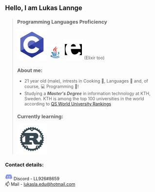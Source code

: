 
## Hello, I am Lukas Lannge
> ### Programming Languages Proficiency
> ![C#](/assets/images/icons8-c-programming.svg "C Programming icon by Icons8")
> ![Jave](/assets/images/icons8-java.gif "Java icon by Icons8")
> ![Elixir/Erlang](assets/images/icons8-erlang.svg "Erlang icon by Icons8") (Elixir too)
>
> ### About me:
> - 21 year old (male), intrests in Cooking :rice_ball:, Languages :book: and, of course, :computer: Programming :floppy_disk:!
> - Studying a ***Master's Degree*** in information technology at KTH, Sweden. KTH is among the top 100 universities in the world according to [QS World University Rankings](https://www.topuniversities.com/universities/kth-royal-institute-technology) 
> ### Currently learning:
> ![Rust](assets/images/icons8-rust-programming-language.svg "Rust Programming Language icon by Icons8")

### Contact details:
![Discord](/assets/images/icons8-discord-24.png "Discord icon by Icons8") Discord - LL926#8659  
📫 Mail - lukasla.edu@hotmail.com

<!--
**MT0DE/MT0DE** is a ✨ _special_ ✨ repository because its `README.md` (this file) appears on your GitHub profile.

Here are some ideas to get you started:

- 🔭 I’m currently working on ...
- 🌱 I’m currently learning ...
- 👯 I’m looking to collaborate on ...
- 🤔 I’m looking for help with ...
- 💬 Ask me about ...
- 📫 How to reach me: ...
- 😄 Pronouns: ...
- ⚡ Fun fact: ...
-->
